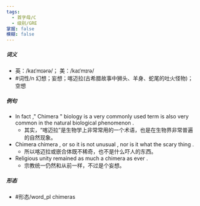 ```yaml
---
tags:
  - 首字母/C
  - 级别/GRE
掌握: false
模糊: false
---
```

##### 词义
- 英：/kaɪˈmɪərə/； 美：/kaɪˈmɪrə/
- #词性/n  幻想；妄想；喀迈拉(古希腊故事中狮头、羊身、蛇尾的吐火怪物)；空想
##### 例句
- In fact ," Chimera " biology is a very commonly used term is also very common in the natural biological phenomenon .
	- 其实，“喀迈拉”是生物学上非常常用的一个术语，也是在生物界非常普遍的自然现象。
- Chimera chimera , or so it is not unusual , nor is it what the scary thing .
	- 所以喀迈拉或嵌合体既不稀奇，也不是什么吓人的东西。
- Religious unity remained as much a chimera as ever .
	- 宗教统一仍然和从前一样，不过是个妄想。
##### 形态
- #形态/word_pl chimeras
